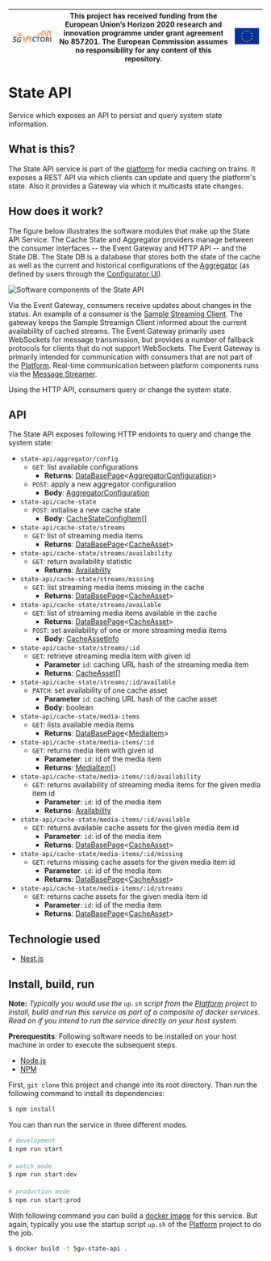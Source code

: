 | [![5G-VICTORI logo](doc/images/5g-victori-logo.png)](https://www.5g-victori-project.eu/) | This project has received funding from the European Union’s Horizon 2020 research and innovation programme under grant agreement No 857201. The European Commission assumes no responsibility for any content of this repository. | [![Acknowledgement: This project has received funding from the European Union’s Horizon 2020 research and innovation programme under grant agreement No 857201.](doc/images/eu-flag.jpg)](https://ec.europa.eu/programmes/horizon2020/en) |
| ---------------------------------------------------------------------------------------- | ------------------------------------------------------------------------------------------------------------------------------------------- | ----------------------------------------------------------------------------------------------------------------------------------------------------------------------------------------------------------------------------------------- |


# State API

Service which exposes an API to persist and query system state information.

## What is this?

The State API service is part of the [platform](../../../5gv-platform) for media caching on trains. It exposes a REST API via which clients can update and query the platform's state. Also it provides a Gateway via which it multicasts state changes.

## How does it work?

The figure below illustrates the software modules that make up the State API Service. The Cache State and Aggregator providers manage between the consumer interfaces -- the Event Gateway and HTTP API -- and the State DB. The State DB is a database that stores both the state of the cache as well as the current and historical configurations of the [Aggregator](../../../5gv-aggregator) (as defined by users through the [Configurator UI](../../../5gv-configurator-ui)).

![Software components of the State API](https://docs.google.com/drawings/d/1M-Ez2_OM4T_-UdAkPOBMtrU7AQ36TNI6beFeitVgCtw/export/svg)

Via the Event Gateway, consumers receive updates about changes in the status. An example of a consumer is the [Sample Streaming Client](../../../5gv-sample-streaming-client). The gateway keeps the Sample Streamign Client informed about the current availability of cached streams. The Event Gateway primarily uses WebSockets for message transmission, but provides a number of fallback protocols for clients that do not support WebSockets. The Event Gateway is primarily intended for communication with consumers that are not part of the [Platform](../../../5gv-platform). Real-time communication between platform components runs via the [Message Streamer](../../../5gv-message-broker).

Using the HTTP API, consumers query or change the system state.

## API

The State API exposes following HTTP endoints to query and change the system state:

- `state-api/aggregator/config`
  - `GET`: list available configurations
    - **Returns**: [DataBasePage](../../../5gv-dto/blob/master/src/state-api/impl/data-base-page.dto.ts)<[AggregatorConfiguration](../../../5gv-dto/blob/master/src/aggregator/impl/config.dto.ts)>
  - `POST`: apply a new aggregator configuration
    - **Body**: [AggregatorConfiguration](../../../5gv-dto/blob/master/src/aggregator/impl/config.dto.ts)
- `state-api/cache-state`
  - `POST`: initialise a new cache state
    - **Body**: [CacheStateConfigItem](../../../5gv-dto/blob/master/src/state-api/impl/cache-state-config-item.dto.ts)[]
- `state-api/cache-state/streams`
  - `GET`: list of streaming media items
    - **Returns**: [DataBasePage](../../../5gv-dto/blob/master/src/state-api/impl/data-base-page.dto.ts)<[CacheAsset](../../../5gv-dto/blob/master/src/state-api/impl/cache-asset.dto.ts)>
- `state-api/cache-state/streams/availability`
  - `GET`: return availability statistic
    - **Returns**: [Availability](../../../5gv-state-api/blob/master/src/cache-state/dto/availability.dto.ts)
- `state-api/cache-state/streams/missing`
  - `GET`: list streaming media items missing in the cache
    - **Returns**: [DataBasePage](../../../5gv-dto/blob/master/src/state-api/impl/data-base-page.dto.ts)<[CacheAsset](../../../5gv-dto/blob/master/src/state-api/impl/cache-asset.dto.ts)>
- `state-api/cache-state/streams/available`
  - `GET`: list of streaming media items available in the cache
    - **Returns**: [DataBasePage](../../../5gv-dto/blob/master/src/state-api/impl/data-base-page.dto.ts)<[CacheAsset](../../../5gv-dto/blob/master/src/state-api/impl/cache-asset.dto.ts)>
  - `POST`: set availability of one or more streaming media items
    - **Body**: [CacheAssetInfo](../../../5gv-dto/blob/master/src/state-api/impl/stream-info.dto.ts)
- `state-api/cache-state/streams/:id`
  - `GET`: retrieve streaming media item with given id
    - **Parameter** `id`: caching URL hash of the streaming media item
    - **Returns**: [CacheAsset](../../../5gv-dto/blob/master/src/state-api/impl/cache-asset.dto.ts)[]
- `state-api/cache-state/streams/:id/available`
  - `PATCH`: set availability of one cache asset
    - **Parameter** `id`: caching URL hash of the cache asset
    - **Body**: boolean
- `state-api/cache-state/media-items`
  - `GET`: lists available media items
    - **Returns**: [DataBasePage](../../../5gv-dto/blob/master/src/state-api/impl/data-base-page.dto.ts)<[MediaItem](../../../5gv-dto/blob/master/src/state-api/impl/media-item.dto.ts)>
- `state-api/cache-state/media-items/:id`
  - `GET`: returns media item with given id
    - **Parameter**: `id`: id of the media item
    - **Returns**: [MediaItem](../../../5gv-dto/blob/master/src/state-api/impl/media-item.dto.ts)[]
- `state-api/cache-state/media-items/:id/availability`
  - `GET`: returns availability of streaming media items for the given media item id
    - **Parameter**: `id`: id of the media item
    - **Returns**: [Availability](../../../5gv-dto/blob/master/src/state-api/impl/availability.dto.ts)
- `state-api/cache-state/media-items/:id/available`
  - `GET`: returns available cache assets for the given media item id
    - **Parameter**: `id`: id of the media item
    - **Returns**: [DataBasePage](../../../5gv-dto/blob/master/src/state-api/impl/data-base-page.dto.ts)<[CacheAsset](../../../5gv-dto/blob/master/src/state-api/impl/cache-asset.dto.ts)>
- `state-api/cache-state/media-items/:id/missing`
  - `GET`: returns missing cache assets for the given media item id
    - **Parameter**: `id`: id of the media item
    - **Returns**: [DataBasePage](../../../5gv-dto/blob/master/src/state-api/impl/data-base-page.dto.ts)<[CacheAsset](../../../5gv-dto/blob/master/src/state-api/impl/cache-asset.dto.ts)>
- `state-api/cache-state/media-items/:id/streams`
  - `GET`: returns cache assets for the given media item id
    - **Parameter**: `id`: id of the media item
    - **Returns**: [DataBasePage](../../../5gv-dto/blob/master/src/state-api/impl/data-base-page.dto.ts)<[CacheAsset](../../../5gv-dto/blob/master/src/state-api/impl/cache-asset.dto.ts)>

## Technologie used

- [Nest.js](https://nestjs.com/)

## Install, build, run

**Note:** _Typically you would use the `up.sh` script from the [Platform](../../../5gv-platform) project to install, build and run this service as part of a composite of docker services. Read on if you intend to run the service directly on your host system._

**Prerequestits**: Following software needs to be installed on your host machine in order to execute the subsequent steps.

- [Node.js](https://nodejs.org/en/)
- [NPM](https://www.npmjs.com/)

First, `git clone` this project and change into its root directory. Than run the following command to install its dependencies:

```bash
$ npm install
```

You can than run the service in three different modes.

```bash
# development
$ npm run start

# watch mode
$ npm run start:dev

# production mode
$ npm run start:prod
```

With following command you can build a [docker image](https://www.docker.com) for this service. But again, typically you use the startup script `up.sh` of the [Platform](../../../5gv-platform) project to do the job.

```bash
$ docker build -t 5gv-state-api .
```
